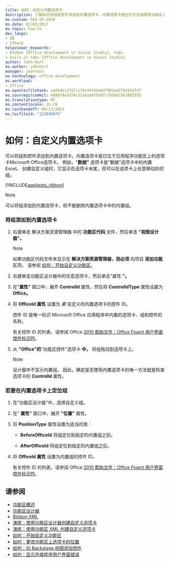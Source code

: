 ```yaml
---
title: 如何：自定义内置选项卡
description: 了解如何将组和控件添加到内置选项卡。内置选项卡是已位于应用程序功能区上的选项卡Microsoft Office选项卡。
ms.custom: SEO-VS-2020
ms.date: 02/02/2017
ms.topic: how-to
dev_langs:
- VB
- CSharp
helpviewer_keywords:
- Ribbon [Office development in Visual Studio], tabs
- built-in tabs [Office development in Visual Studio]
author: John-Hart
ms.author: johnhart
manager: jmartens
ms.technology: office-development
ms.workload:
- office
ms.openlocfilehash: ea01db137d7c1f6144f43e84f901e92702815fdf
ms.sourcegitcommit: 68897da7d74c31ae1ebf5d47c7b5ddc9b108265b
ms.translationtype: MT
ms.contentlocale: zh-CN
ms.lasthandoff: 08/13/2021
ms.locfileid: "122046875"
---
```

# <a name="how-to-customize-a-built-in-tab"></a>如何：自定义内置选项卡
  可以将组和控件添加到内置选项卡。内置选项卡是已位于应用程序功能区上的选项卡Microsoft Office选项卡。 例如，"**数据"** 选项卡是"数据"选项卡中的内置Excel。 创建自定义组时，它显示在选项卡末尾，但可以在选项卡上任意移动你的组。

 [!INCLUDE[appliesto_ribbon](../vsto/includes/appliesto-ribbon-md.md)]

> [!NOTE]
> 可以将组添加到内置选项卡，但不能删除内置选项卡中的内置组。

### <a name="to-add-groups-to-a-built-in-tab"></a>将组添加到内置选项卡

1. 右键单击 解决方案资源管理器 中的 **功能区代码** 文件，然后单击 **"视图设计器"。**

    > [!NOTE]
    > 如果功能区代码文件未显示在 **解决方案资源管理器，则必须** 向项目 **添加功能** 区项。 请参阅 [如何：开始自定义功能区](../vsto/how-to-get-started-customizing-the-ribbon.md)。

2. 右键单击功能区设计器中的任意选项卡，然后单击"属性 **"。**

3. 在"**属性"** 窗口中，展开 **ControlId** 属性，然后将 **ControlIdType** 属性设置为 **Office。**

4. 将 **OfficeId 属性** 设置为 *要* 自定义的内置选项卡的控件 ID。

     控件 ID 是唯一标识 Microsoft Office 应用程序中内置的选项卡、组和控件的名称。

     有关控件 ID 的列表，请参阅 Office [2010 帮助文件：Office Fluent 用户界面控件标识符](https://www.microsoft.com/download/details.aspx?id=6627)。

5. 从 **"Office"的**"功能区控件"选项卡 **中，** 将组拖动到选项卡上。

    > [!NOTE]
    > 设计器中不显示内置组。 因此，确定是否使用内置选项卡的唯一方法就是检查选项卡的 **ControlId** 属性。

### <a name="to-position-groups-on-a-built-in-tab"></a>若要在内置选项卡上定位组

1. 在“功能区设计器”中，选择自定义组。

2. 在" **属性"** 窗口中，展开 **"位置"** 属性。

3. 将 **PositionType** 属性设置为适当的值：

    - **BeforeOfficeId** 将组定位到指定的内置组之前。

    - **AfterOfficeId** 将组定位到指定的内置组之后。

4. 将 **OfficeId 属性** 设置为内置组的控件 ID。

     有关控件 ID 的列表，请参阅 Office [2010 帮助文件：Office Fluent 用户界面控件标识符](https://www.microsoft.com/download/details.aspx?id=6627)。

## <a name="see-also"></a>请参阅
- [功能区概述](../vsto/ribbon-overview.md)
- [功能区设计器](../vsto/ribbon-designer.md)
- [Ribbon XML](../vsto/ribbon-xml.md)
- [演练：使用功能区设计器创建自定义选项卡](../vsto/walkthrough-creating-a-custom-tab-by-using-the-ribbon-designer.md)
- [演练：使用功能区 XML 创建自定义选项卡](../vsto/walkthrough-creating-a-custom-tab-by-using-ribbon-xml.md)
- [如何：开始自定义功能区](../vsto/how-to-get-started-customizing-the-ribbon.md)
- [如何：更改功能区上选项卡的位置](../vsto/how-to-change-the-position-of-a-tab-on-the-ribbon.md)
- [如何：向 Backstage 视图添加控件](../vsto/how-to-add-controls-to-the-backstage-view.md)
- [如何：显示外接程序用户界面错误](../vsto/how-to-show-add-in-user-interface-errors.md)

